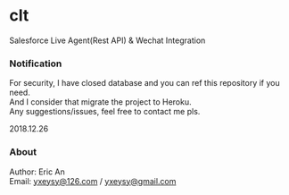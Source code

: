 # clt

Salesforce Live Agent(Rest API) & Wechat Integration


### Notification
For security, I have closed database and you can ref this repository if you need.  
And I consider that migrate the project to Heroku.  
Any suggestions/issues, feel free to contact me pls.  

2018.12.26

### About
Author: Eric An  
Email: yxeysy@126.com / yxeysy@gmail.com
